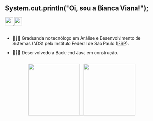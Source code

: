 <br>

<h2> System.out.println("Oi, sou a Bianca Viana!"); </h2>


<div>
  <a href="https://www.linkedin.com/in/biancviana/" target="_blank"> <img height= "26" src= "https://img.shields.io/badge/biancviana-0077B5?style=for-the-badge&logo=linkedin&logoColor=white" /> </a>  
  <a href = "mailto:bvitoriaviana@gmail.com"> <img height= "26" src= "https://img.shields.io/badge/bvitoriaviana@gmail.com-D14836?style=for-the-badge&logo=gmail&logoColor=white" /> </a>  
</div>

<br>

<p> 
  
  * 👩🏽‍🎓 Graduanda no tecnólogo em Análise e Desenvolvimento de Sistemas (ADS) pelo Instituto Federal de São Paulo (<a href="https://portal.cmp.ifsp.edu.br">IFSP</a>).
  
  * 👩🏽‍💻 Desenvolvedora Back-end Java em construção. 
  
</p>


##
<div align="center">  
  <a href="https://github.com/biancviana">
  <img height="170em" src="https://github-readme-stats.vercel.app/api?username=biancviana&show_icons=true&theme=algolia&include_all_commits=true&count_private=true&locale=pt-BR&custom_title=Bianca Viana - Estatísticas do GitHub"/>
  &nbsp;
  <img height="170em" src="https://github-readme-stats.vercel.app/api/top-langs/?username=biancviana&layout=compact&langs_count=7&theme=algolia&locale=pt-BR"/>    
</div>
